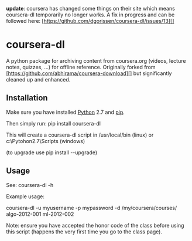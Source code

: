 **update**: coursera has changed some things on their site which means coursera-dl temporarily no longer works.
A fix in progress and can be followed here: [https://github.com/dgorissen/coursera-dl/issues/13][]

coursera-dl
===========

A python package for archiving content from coursera.org (videos,
lecture notes, quizzes, …) for offline reference. Originally forked from
[https://github.com/abhirama/coursera-download][] but significantly
cleaned up and enhanced.

Installation
------------

Make sure you have installed [Python][] 2.7 and [pip][].

Then simply run: pip install coursera-dl

This will create a coursera-dl script in /usr/local/bin (linux) or
c:\\Pytohon2.7\\Scripts (windows)

(to upgrade use pip install --upgrade)

Usage
-----

See: coursera-dl -h

Example usage:

coursera-dl -u myusername -p mypassword -d /my/coursera/courses/
algo-2012-001 ml-2012-002

Note: ensure you have accepted the honor code of the class before using
this script (happens the very first time you go to the class page).

  [https://github.com/abhirama/coursera-download]: https://github.com/abhirama/coursera-download
  [Python]: http://www.python.org/download/
  [pip]: http://www.pip-installer.org/en/latest/installing.html
